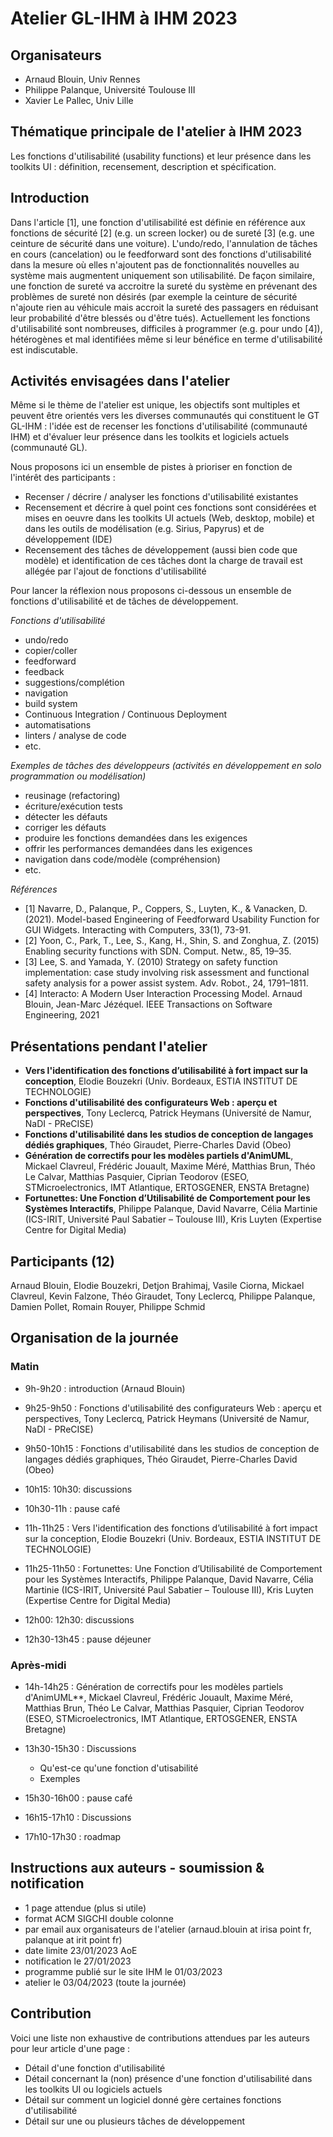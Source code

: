 
# Atelier GL-IHM à IHM 2023

## Organisateurs

- Arnaud Blouin, Univ Rennes
- Philippe Palanque, Université Toulouse III
- Xavier Le Pallec, Univ Lille

## Thématique principale de l'atelier à IHM 2023

Les fonctions d'utilisabilité (usability functions) et leur présence dans les toolkits UI : définition, recensement, description et spécification.  




## Introduction
Dans l'article [1], une fonction d'utilisabilité est définie en référence aux fonctions de sécurité [2] (e.g. un screen locker) ou de sureté [3] (e.g. une ceinture de sécurité dans une voiture). L'undo/redo, l'annulation de tâches en cours (cancelation) ou le feedforward sont des fonctions d'utilisabilité dans la mesure où elles n'ajoutent pas de fonctionnalités nouvelles au système mais augmentent uniquement son utilisabilité. De façon similaire, une fonction de sureté va accroitre la sureté du système en prévenant des problèmes de sureté non désirés (par exemple la ceinture de sécurité n'ajoute rien au véhicule mais accroit la sureté des passagers en réduisant leur probabilité d'être blessés ou d'être tués).
Actuellement les fonctions d'utilisabilité sont nombreuses, difficiles à programmer (e.g. pour undo [4]), hétérogènes et mal identifiées même si leur bénéfice en terme d'utilisabilité est indiscutable. 



## Activités envisagées dans l'atelier
Même si le thème de l'atelier est unique, les objectifs sont multiples et peuvent être orientés vers les diverses communautés qui constituent le GT GL-IHM : l'idée est de recenser les fonctions d'utilisabilité (communauté IHM) et d'évaluer leur présence dans les toolkits et logiciels actuels (communauté GL).

Nous proposons ici un ensemble de pistes à prioriser en fonction de l'intérêt des participants : 
-  Recenser / décrire / analyser les fonctions d'utilisabilité existantes 
-  Recensement et décrire à quel point ces fonctions sont considérées et mises en oeuvre dans les toolkits UI actuels (Web, desktop, mobile) et dans les outils de modélisation (e.g. Sirius, Papyrus) et de développement (IDE)
- Recensement des tâches de développement (aussi bien code que modèle) et identification de ces tâches dont la charge de travail est allégée par l'ajout de fonctions d'utilisabilité 


Pour lancer la réflexion nous proposons ci-dessous un ensemble de fonctions d'utilisabilité et de tâches de développement. 

*Fonctions d'utilisabilité*
- undo/redo
- copier/coller
- feedforward
- feedback
- suggestions/complétion
- navigation
- build system 
- Continuous Integration / Continuous Deployment
- automatisations
- linters / analyse de code
- etc.

*Exemples de tâches des développeurs (activités en développement en solo programmation ou modélisation)*
- reusinage (refactoring)
- écriture/exécution tests
- détecter les défauts
- corriger les défauts 
- produire les fonctions demandées dans les exigences 
- offrir les performances demandées dans les exigences
- navigation dans code/modèle (compréhension)
- etc.

*Références*
- [1] Navarre, D., Palanque, P., Coppers, S., Luyten, K., & Vanacken, D. (2021). Model-based Engineering of Feedforward Usability Function for GUI Widgets.  Interacting with Computers, 33(1), 73-91.
- [2] Yoon, C., Park, T., Lee, S., Kang, H., Shin, S. and Zonghua, Z. (2015) Enabling security functions with SDN. Comput. Netw., 85, 19–35. 
- [3] Lee, S. and Yamada, Y. (2010) Strategy on safety function implementation: case study involving risk assessment and functional safety analysis for a power assist system. Adv. Robot., 24, 1791–1811.
- [4] Interacto: A Modern User Interaction Processing Model. Arnaud Blouin, Jean-Marc Jézéquel. IEEE Transactions on Software Engineering, 2021


## Présentations pendant l'atelier


- **Vers l'identification des fonctions d’utilisabilité à fort impact sur la conception**, Elodie Bouzekri (Univ. Bordeaux, ESTIA INSTITUT DE TECHNOLOGIE)
- **Fonctions d'utilisabilité des configurateurs Web : aperçu et perspectives**, Tony Leclercq, Patrick Heymans (Université de Namur, NaDI - PReCISE)
- **Fonctions d'utilisabilité dans les studios de conception de langages dédiés graphiques**, Théo Giraudet, Pierre-Charles David (Obeo)
- **Génération de correctifs pour les modèles partiels d'AnimUML**, Mickael Clavreul, Frédéric Jouault, Maxime Méré, Matthias Brun, Théo Le Calvar, Matthias Pasquier, Ciprian Teodorov (ESEO, STMicroelectronics, IMT Atlantique, ERTOSGENER, ENSTA Bretagne)
- **Fortunettes: Une Fonction d’Utilisabilité de Comportement pour les Systèmes Interactifs**, Philippe Palanque, David Navarre, Célia Martinie (ICS-IRIT, Université Paul Sabatier – Toulouse III), Kris Luyten (Expertise Centre for Digital Media)

## Participants (12)

Arnaud Blouin, Elodie Bouzekri, Detjon Brahimaj, Vasile Ciorna, Mickael Clavreul, Kevin Falzone, Théo Giraudet, Tony Leclercq, Philippe Palanque, Damien Pollet, Romain Rouyer, Philippe Schmid



## Organisation de la journée

### Matin

- 9h-9h20 : introduction (Arnaud Blouin)
- 9h25-9h50 : Fonctions d'utilisabilité des configurateurs Web : aperçu et perspectives, Tony Leclercq, Patrick Heymans (Université de Namur, NaDI - PReCISE)
- 9h50-10h15 : Fonctions d'utilisabilité dans les studios de conception de langages dédiés graphiques, Théo Giraudet, Pierre-Charles David (Obeo)
- 10h15: 10h30: discussions

- 10h30-11h : pause café

- 11h-11h25 : Vers l'identification des fonctions d’utilisabilité à fort impact sur la conception, Elodie Bouzekri (Univ. Bordeaux, ESTIA INSTITUT DE TECHNOLOGIE)
- 11h25-11h50 : Fortunettes: Une Fonction d’Utilisabilité de Comportement pour les Systèmes Interactifs, Philippe Palanque, David Navarre, Célia Martinie (ICS-IRIT, Université Paul Sabatier – Toulouse III), Kris Luyten (Expertise Centre for Digital Media)

- 12h00: 12h30: discussions

- 12h30-13h45 : pause déjeuner


### Après-midi

- 14h-14h25 : Génération de correctifs pour les modèles partiels d'AnimUML**, Mickael Clavreul, Frédéric Jouault, Maxime Méré, Matthias Brun, Théo Le Calvar, Matthias Pasquier, Ciprian Teodorov (ESEO, STMicroelectronics, IMT Atlantique, ERTOSGENER, ENSTA Bretagne)

- 13h30-15h30 : Discussions
  - Qu'est-ce qu'une fonction d'utisabilité
  - Exemples

- 15h30-16h00 : pause café

- 16h15-17h10 : Discussions
- 17h10-17h30 : roadmap


## Instructions aux auteurs - soumission & notification

- 1 page attendue (plus si utile)
- format ACM SIGCHI double colonne 
- par email aux organisateurs de l'atelier (arnaud.blouin at irisa point fr, palanque at irit point fr)
- date limite 23/01/2023 AoE
- notification le 27/01/2023
- programme publié sur le site IHM le 01/03/2023
- atelier le 03/04/2023 (toute la journée)



## Contribution

Voici une liste non exhaustive de contributions attendues par les auteurs pour leur article d'une page :
- Détail d'une fonction d'utilisabilité
- Détail concernant la (non) présence d'une fonction d'utilisabilité dans les toolkits UI ou logiciels actuels
- Détail sur comment un logiciel donné gère certaines fonctions d'utilisabilité
- Détail sur une ou plusieurs tâches de développement
